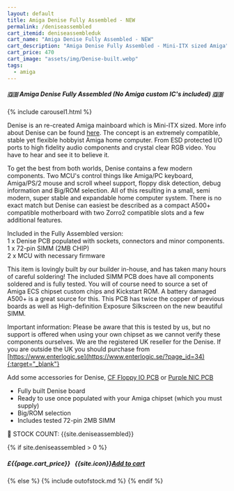 ```yaml
---
layout: default
title: Amiga Denise Fully Assembled - NEW
permalink: /deniseassembled
cart_itemid: deniseassembleduk
cart_name: "Amiga Denise Fully Assembled - NEW"
cart_description: "Amiga Denise Fully Assembled - Mini-ITX sized Amiga"
cart_price: 470
cart_image: "assets/img/Denise-built.webp"
tags: 
  - amiga
---
```


##### 🇬🇧 Amiga Denise Fully Assembled (No Amiga custom IC's included) 🇬🇧

{% include carousel1.html %}
<br>

Denise is an re-created Amiga mainboard which is Mini-ITX sized. More info about Denise can be found <a href="https://www.enterlogic.se/?page_id=180" target="_blank">here</a>. The concept is an extremely compatible, stable yet flexible hobbyist Amiga home computer. From ESD protected I/O ports to high fidelity audio components and crystal clear RGB video. You have to hear and see it to believe it.

To get the best from both worlds, Denise contains a few modern components. Two MCU's control things like Amiga/PC keyboard, Amiga/PS/2 mouse and scroll wheel support, floppy disk detection, debug information and Big/ROM selection. All of this resulting in a small, semi modern, super stable and expandable home computer system. There is no exact match but Denise can easiest be described as a compact A500+ compatible motherboard with two Zorro2 compatible slots and a few additional features.

Included in the Fully Assembled version:<br>
1 x Denise PCB populated with sockets, connectors and minor components.<br>
1 x 72-pin SIMM (2MB CHIP)<br>
2 x MCU with necessary firmware

This item is lovingly built by our builder in-house, and has taken many hours of careful soldering! The included SIMM PCB does have all components soldered and is fully tested. You will of course need to source a set of Amiga ECS chipset custom chips and Kickstart ROM. A battery damaged A500+ is a great source for this. This PCB has twice the copper of previous boards as well as High-definition Exposure Silkscreen on the new beautiful SIMM.

Important information: 
Please be aware that this is tested by us, but no support is offered when using your own chipset as we cannot verify these components ourselves. We are the registered UK reseller for the Denise. If you are outside the UK you should purchase from [https://www.enterlogic.se](https://www.enterlogic.se/?page_id=34){:target="_blank"}

Add some accessories for Denise, [CF Floppy IO PCB](/cffloppy) or [Purple NIC PCB](/nic)

* Fully built Denise board
* Ready to use once populated with your Amiga chipset (which you must supply)
* Big/ROM selection
* Includes tested 72-pin 2MB SIMM

&#128221; STOCK COUNT: {{site.deniseassembled}}

{% if site.deniseassembled > 0 %}
##### £{{page.cart_price}} &nbsp; {{site.icon}}[Add to cart](/cart#{{page.cart_itemid}})
{% else %}
{% include outofstock.md %}
{% endif %}